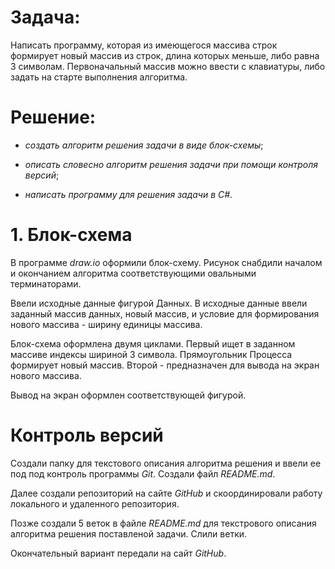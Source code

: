 # Задача: 
Написать программу, которая из имеющегося массива строк формирует новый массив из строк, длина которых меньше, либо равна 3 символам. Первоначальный массив можно ввести с клавиатуры, либо задать на старте выполнения алгоритма. 

# Решение:

* _создать алгоритм решения задачи в виде блок-схемы_;

* _описать словесно алгоритм решения задачи при помощи контроля версий_;

* _написать программу для решения задачи в С#_.

# 1. Блок-схема

В программе _draw.io_ оформили блок-схему. Рисунок снабдили началом и окончанием алгоритма соответствующими овальными терминаторами. 

Ввели исходные данные фигурой Данных. В исходные данные ввели заданный массив данных, новый массив, и условие для формирования нового массива - ширину единицы массива.

Блок-схема оформлена двумя циклами. Первый ищет в заданном массиве индексы шириной 3 символа. Прямоугольник Процесса формирует новый массив. Второй - предназначен для вывода на экран нового массива. 

Вывод на экран оформлен соответствующей фигурой.

# Контроль версий
Создали папку для текстового описания алгоритма решения и ввели ее под под контроль программы _Git_. Создали файл _README.md_.

Далее создали репозиторий на сайте _GitHub_ и скоординировали работу локального и удаленного репозитория.

Позже создали 5 веток в файле _README.md_ для текстрового описания алгоритма решения поставленой задачи. Слили ветки. 

Окончательный вариант передали на сайт _GitHub_.

